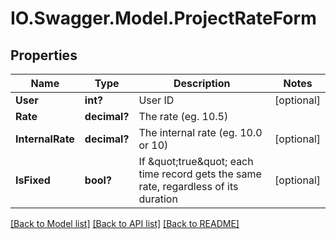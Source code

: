 # IO.Swagger.Model.ProjectRateForm
## Properties

Name | Type | Description | Notes
------------ | ------------- | ------------- | -------------
**User** | **int?** | User ID | [optional] 
**Rate** | **decimal?** | The rate (eg. 10.5) | 
**InternalRate** | **decimal?** | The internal rate (eg. 10.0 or 10) | [optional] 
**IsFixed** | **bool?** | If \&quot;true\&quot; each time record gets the same rate, regardless of its duration | [optional] 

[[Back to Model list]](../README.md#documentation-for-models) [[Back to API list]](../README.md#documentation-for-api-endpoints) [[Back to README]](../README.md)

